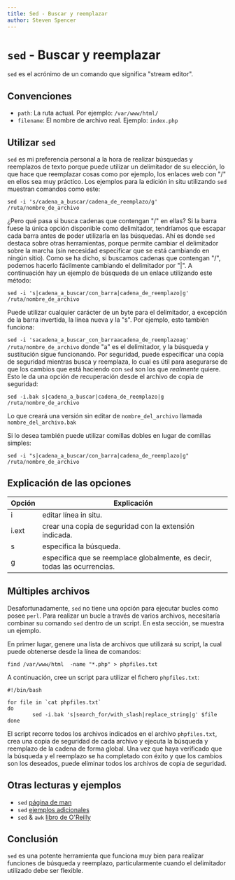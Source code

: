 ```yaml
---
title: Sed - Buscar y reemplazar
author: Steven Spencer
---
```


# `sed` - Buscar y reemplazar

`sed` es el acrónimo de un comando que significa "stream editor".

## Convenciones

* `path`: La ruta actual. Por ejemplo: `/var/www/html/`
* `filename`: El nombre de archivo real. Ejemplo: `index.php`

## Utilizar `sed`

`sed` es mi preferencia personal a la hora de realizar búsquedas y reemplazos de texto porque puede utilizar un delimitador de su elección, lo que hace que reemplazar cosas como por ejemplo, los enlaces web con "/" en ellos sea muy práctico. Los ejemplos para la edición in situ utilizando `sed` muestran comandos como este:

`sed -i 's/cadena_a_buscar/cadena_de_reemplazo/g' /ruta/nombre_de_archivo`

¿Pero qué pasa si busca cadenas que contengan "/" en ellas? Si la barra fuese la única opción disponible como delimitador, tendríamos que escapar cada barra antes de poder utilizarla en las búsquedas. Ahí es donde `sed` destaca sobre otras herramientas, porque permite cambiar el delimitador sobre la marcha (sin necesidad especificar que se está cambiando en ningún sitio). Como se ha dicho, si buscamos cadenas que contengan "/", podemos hacerlo fácilmente cambiando el delimitador por "|". A continuación hay un ejemplo de búsqueda de un enlace utilizando este método:

`sed -i 's|cadena_a_buscar/con_barra|cadena_de_reemplazo|g' /ruta/nombre_de_archivo`

Puede utilizar cualquier carácter de un byte para el delimitador, a excepción de la barra invertida, la línea nueva y la "s". Por ejemplo, esto también funciona:

`sed -i 'sacadena_a_buscar_con_barraacadena_de_reemplazoag' /ruta/nombre_de_archivo` donde "a" es el delimitador, y la búsqueda y sustitución sigue funcionando. Por seguridad, puede especificar una copia de seguridad mientras busca y reemplaza, lo cual es útil para asegurarse de que los cambios que está haciendo con `sed` son los que _realmente_ quiere. Esto le da una opción de recuperación desde el archivo de copia de seguridad:

`sed -i.bak s|cadena_a_buscar|cadena_de_reemplazo|g /ruta/nombre_de_archivo`

Lo que creará una versión sin editar de `nombre_del_archivo` llamada `nombre_del_archivo.bak`

Si lo desea también puede utilizar comillas dobles en lugar de comillas simples:

`sed -i "s|cadena_a_buscar/con_barra|cadena_de_reemplazo|g" /ruta/nombre_de_archivo`

## Explicación de las opciones

| Opción | Explicación                                                               |
| ------ | ------------------------------------------------------------------------- |
| i      | editar línea in situ.                                                     |
| i.ext  | crear una copia de seguridad con la extensión indicada.                   |
| s      | especifica la búsqueda.                                                   |
| g      | especifica que se reemplace globalmente, es decir, todas las ocurrencias. |

## Múltiples archivos

Desafortunadamente, `sed` no tiene una opción para ejecutar bucles como posee `perl`. Para realizar un bucle a través de varios archivos, necesitaría combinar su comando `sed` dentro de un script. En esta sección, se muestra un ejemplo.

En primer lugar, genere una lista de archivos que utilizará su script, la cual puede obtenerse desde la línea de comandos:

`find /var/www/html  -name "*.php" > phpfiles.txt`

A continuación, cree un script para utilizar el fichero `phpfiles.txt`:

```
#!/bin/bash

for file in `cat phpfiles.txt`
do
        sed -i.bak 's|search_for/with_slash|replace_string|g' $file
done
```
El script recorre todos los archivos indicados en el archivo `phpfiles.txt`, crea una copia de seguridad de cada archivo y ejecuta la búsqueda y reemplazo de la cadena de forma global.  Una vez que haya verificado que la búsqueda y el reemplazo se ha completado con éxito y que los cambios son los deseados, puede eliminar todos los archivos de copia de seguridad.

## Otras lecturas y ejemplos

* `sed` [página de man](https://linux.die.net/man/1/sed)
* `sed` [ejemplos adicionales](https://www.linuxtechi.com/20-sed-command-examples-linux-users/)
* `sed` & `awk` [ libro de O'Reilly](https://www.oreilly.com/library/view/sed-awk/1565922255/)

## Conclusión

`sed` es una potente herramienta que funciona muy bien para realizar funciones de búsqueda y reemplazo, particularmente cuando el delimitador utilizado debe ser flexible.
